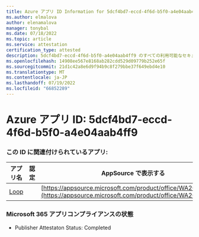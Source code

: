 ```yaml
---
title: Azure アプリ ID Information for 5dcf4bd7-eccd-4f6d-b5f0-a4e04aab4ff9
ms.author: elmalova
author: elenamalova
manager: tonybal
ms.date: 07/18/2022
ms.topic: article
ms.service: attestation
certification_type: attested
description: 5dcf4bd7-eccd-4f6d-b5f0-a4e04aab4ff9 のすべての利用可能なセキュリティとコンプライアンス情報。
ms.openlocfilehash: 14908ee567e8168ab282cdd529d09779b252e65f
ms.sourcegitcommit: 21d1c42a8e6d9f94b9c8f279bbe37f649ebd4e10
ms.translationtype: MT
ms.contentlocale: ja-JP
ms.lasthandoff: 07/19/2022
ms.locfileid: "66852289"
---
```

# <a name="azure-app-id-5dcf4bd7-eccd-4f6d-b5f0-a4e04aab4ff9"></a>Azure アプリ ID: 5dcf4bd7-eccd-4f6d-b5f0-a4e04aab4ff9


### <a name="apps-associated-with-this-id"></a>この ID に関連付けられているアプリ:
| **アプリ名** | **認定** | **AppSource で表示する** |
|--------------|---------------|-----------------------|
| [Loop](../forward/WA200003480.md) |  | [https://appsource.microsoft.com/product/office/WA200003480](https://appsource.microsoft.com/product/office/WA200003480) |

### <a name="microsoft-365-app-compliance-status"></a>Microsoft 365 アプリコンプライアンスの状態
- Publisher Attestaton Status: Completed

